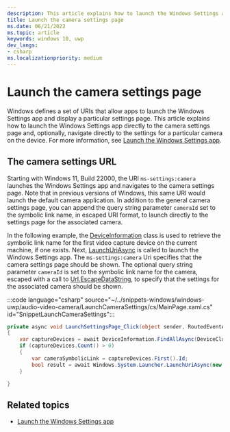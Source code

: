 ```yaml
---
description: This article explains how to launch the Windows Settings app directly to the camera settings page.
title: Launch the camera settings page
ms.date: 06/21/2022
ms.topic: article
keywords: windows 10, uwp
dev_langs:
- csharp
ms.localizationpriority: medium
---
```



# Launch the camera settings page

Windows defines a set of URIs that allow apps to launch the Windows Settings app and display a particular settings page. This article explains how to launch the Windows Settings app directly to the camera settings page and, optionally, navigate directly to the settings for a particular camera on the device. For more information, see [Launch the Windows Settings app](/windows/uwp/launch-resume/launch-settings-app).

## The camera settings URL

Starting with Windows 11, Build 22000, the URI `ms-settings:camera` launches the Windows Settings app and navigates to the camera settings page. Note that in previous versions of Windows, this same URI would launch the default camera application. In addition to the general camera settings page, you can append the query string parameter `cameraId` set to the symbolic link name, in escaped URI format, to launch directly to the settings page for the associated camera.

In the following example, the [DeviceInformation](/uwp/api/Windows.Devices.Enumeration.DeviceInformation) class is used to retrieve the symbolic link name for the first video capture device on the current machine, if one exists. Next, [LaunchUriAsync](/uwp/api/windows.system.launcher.launchuriasync) is called to launch the Windows Settings app. The `ms-settings:camera` Uri specifies that the camera settings page should be shown. The optional query string parameter `cameraId` is set to the symbolic link name for the camera, escaped with a call to [Url.EscapeDataString](/dotnet/api/system.uri.escapedatastring), to specify that the settings for the associated camera should be shown. 


:::code language="csharp" source="~/../snippets-windows/windows-uwp/audio-video-camera/LaunchCameraSettings/cs/MainPage.xaml.cs" id="SnippetLaunchCameraSettings":::

```csharp
private async void LaunchSettingsPage_Click(object sender, RoutedEventArgs e)
{
    var captureDevices = await DeviceInformation.FindAllAsync(DeviceClass.VideoCapture);
    if (captureDevices.Count() > 0)
    {
        var cameraSymbolicLink = captureDevices.First().Id;
        bool result = await Windows.System.Launcher.LaunchUriAsync(new Uri("ms-settings:camera?cameraId=" + Uri.EscapeDataString(cameraSymbolicLink)));
    }

}
```


## Related topics

* [Launch the Windows Settings app](/windows/uwp/launch-resume/launch-settings-app)